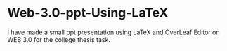 # Web-3.0-ppt-Using-LaTeX
I have made a small ppt presentation using LaTeX and OverLeaf Editor on WEB 3.0 for the college thesis task.
